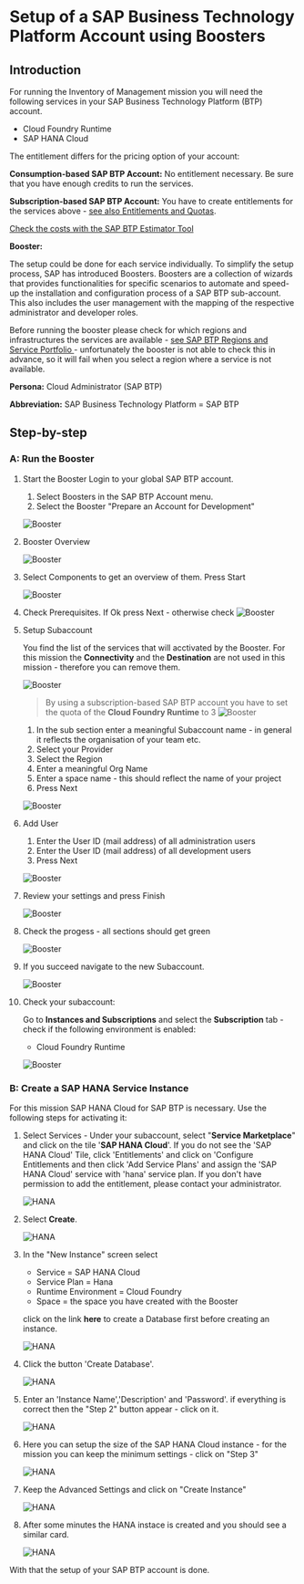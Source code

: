 # Setup of a SAP Business Technology Platform Account using Boosters
## Introduction

For running the Inventory of Management mission you will need the following services in your SAP Business Technology Platform (BTP) account.

* Cloud Foundry Runtime
* SAP HANA Cloud

The entitlement differs for the pricing option of your account:

**Consumption-based SAP BTP Account:**
No entitlement necessary. Be sure that you have enough credits to run the services.

**Subscription-based SAP BTP Account:**
You have to create entitlements for the services above - [see also Entitlements and Quotas](https://help.sap.com/viewer/df50977d8bfa4c9a8a063ddb37113c43/Cloud/en-US/38ecf59cdda64150a102cfaa62d5faab.html#loio363f0f68f9704830ac65c87a2562559b).


[Check the costs with the SAP BTP Estimator Tool](https://www.sap.com/products/business-technology-platform/estimator-tool.html?blueprintId=d3a7926e-61a4-4902-ae00-e952fd883930)


**Booster:**

The setup could be done for each service individually. To simplify the setup process, SAP has introduced Boosters. Boosters are a collection of wizards that provides functionalities for specific scenarios to automate and speed-up the installation and configuration process of a SAP BTP sub-account. This also includes the user management with the mapping of the respective administrator and developer roles.

Before running the booster please check for which regions and infrastructures the services are available - [see SAP BTP Regions and Service Portfolio ](https://help.sap.com/doc/aa1ccd10da6c4337aa737df2ead1855b/Cloud/en-US/3b642f68227b4b1398d2ce1a5351389a.html) - unfortunately the booster is not able to check this in advance, so it will fail when you select a region where a service is not available.


**Persona:** Cloud Administrator (SAP BTP)

**Abbreviation:** SAP Business Technology Platform = SAP BTP

## Step-by-step

### A: Run the Booster

1. Start the Booster
   Login to your global SAP BTP account.
   1. Select Boosters in the SAP BTP Account menu.
   2. Select the Booster "Prepare an Account for Development"

   ![Booster](./images/booster-01.png)

2. Booster Overview

   ![Booster](./images/booster-02.png)

3. Select Components to get an overview of them. Press Start

   ![Booster](./images/booster-03.png)

4. Check Prerequisites. If Ok press Next - otherwise check
   ![Booster](./images/booster-04.png)


5. Setup Subaccount

   You find the list of the services that will acctivated by the Booster. For this mission the **Connectivity** and the **Destination** are not used in this  mission - therefore you can remove them.

   ![Booster](./images/booster-05.png)

   >By using a subscription-based SAP BTP account you have to set the quota of the **Cloud Foundry Runtime** to 3
   ![Booster](./images/booster-05a.png)


    1. In the sub section enter a meaningful Subaccount name - in general it reflects the organisation of your team etc.
    2. Select your Provider
    3. Select the Region
    4. Enter a meaningful Org Name
    5. Enter a space name - this should reflect the name of your project
    6. Press Next   

   ![Booster](./images/booster-06.png)

6. Add User
   1. Enter the User ID (mail address) of all administration users
   2. Enter the User ID (mail address) of all development users
   3. Press Next

   ![Booster](./images/booster-07.png)

7. Review your settings and press Finish

   ![Booster](./images/booster-08.png)

8.  Check the progess - all sections should get green

    ![Booster](./images/booster-09.png)

9. If you succeed navigate to the new Subaccount.

    ![Booster](./images/booster-10.png)

10. Check your subaccount:

    Go to **Instances and Subscriptions** and select the **Subscription** tab - check if the following environment is enabled:
    * Cloud Foundry Runtime

    ![Booster](./images/booster-12.png)

### B: Create a SAP HANA Service Instance

For this mission SAP HANA Cloud for SAP BTP is necessary. Use the following steps for activating it:

1. Select Services - Under your subaccount, select "**Service Marketplace**" and click on the tile '**SAP HANA Cloud**'. If you do not see the 'SAP HANA Cloud' Tile, click 'Entitlements' and click on 'Configure Entitlements and then click 'Add Service Plans' and assign the 'SAP HANA Cloud' service with 'hana' service plan. If you don't have permission to add the entitlement, please contact your administrator.

    ![HANA](./images/hana-01.png)

2. Select **Create**.

    ![HANA](./images/hana-02.png)

3. In the "New Instance" screen select
    * Service = SAP HANA Cloud
    * Service Plan = Hana
    * Runtime Environment = Cloud Foundry
    * Space = the space you have created with the Booster

    click on the link **here** to create a Database first before creating an instance.


    ![HANA](./images/hana-03.png)

4. Click the button 'Create Database'.

    ![HANA](./images/createDatabase.png)


5.  Enter an 'Instance Name','Description' and 'Password'. if everything is correct then the "Step 2" button appear - click on it.

    ![HANA](./images/createDatabase02.png)

6.  Here you can setup the size of the SAP HANA Cloud instance - for the mission you can keep the minimum settings - click on "Step 3"

    ![HANA](./images/hana-06.png)

7.  Keep the Advanced Settings and click on "Create Instance"

    ![HANA](./images/hana-07.png)

8.  After some minutes the HANA instace is created and you should see a similar card.

    ![HANA](./images/hana-08.png)

With that the setup of your SAP BTP account is done.
